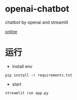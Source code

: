 # openai-chatbot
chatbot by openai and streamlit

[online](https://barry-ran-openai-chatbot-app-vuymti.streamlit.app/)

# 运行
- install env
```
pip install -r requirements.txt
```
- start
```
streamlit run app.py
```
